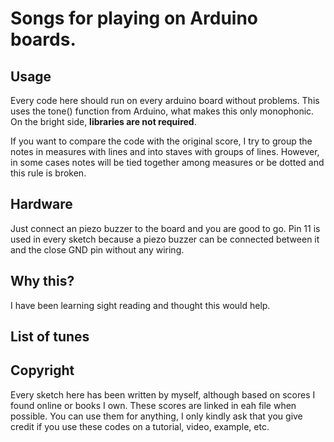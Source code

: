 # Songs for playing on Arduino boards.

## Usage

Every code here should run on every arduino board without problems. This uses the tone() function from Arduino, what makes this only monophonic. On the bright side, **libraries are not required**.

If you want to compare the code with the original score, I try to group the notes in measures with lines and into staves with groups of lines. However, in some cases notes will be tied together among measures or be dotted and this rule is broken.

## Hardware

Just connect an piezo buzzer to the board and you are good to go. Pin 11 is used in every sketch because a piezo buzzer can be connected between it and the close GND pin without any wiring.

## Why this?

I have been learning sight reading and thought this would help. 


## List of tunes


## Copyright

Every sketch here has been written by myself, although based on scores I found online or books I own. These scores are linked in eah file when possible. You can use them for anything, I only kindly ask that you give credit if you use these codes on a tutorial, video, example, etc. 
